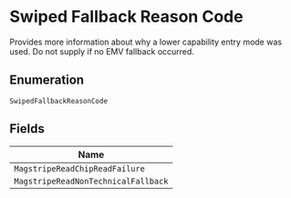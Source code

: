 
# Swiped Fallback Reason Code

Provides more information about why a lower capability entry mode was used. Do not supply if no EMV fallback occurred.

## Enumeration

`SwipedFallbackReasonCode`

## Fields

| Name |
|  --- |
| `MagstripeReadChipReadFailure` |
| `MagstripeReadNonTechnicalFallback` |

